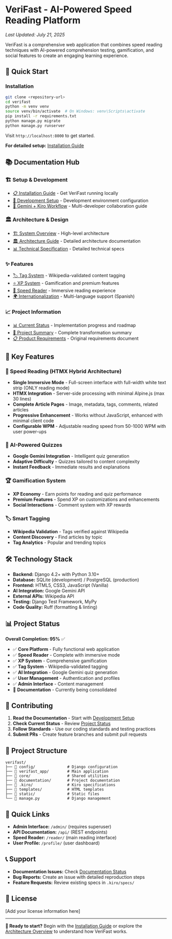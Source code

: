 # VeriFast - AI-Powered Speed Reading Platform

*Last Updated: July 21, 2025*

VeriFast is a comprehensive web application that combines speed reading techniques with AI-powered comprehension testing, gamification, and social features to create an engaging learning experience.

## 🚀 Quick Start

### Installation
```bash
git clone <repository-url>
cd verifast
python -m venv venv
source venv/bin/activate  # On Windows: venv\Scripts\activate
pip install -r requirements.txt
python manage.py migrate
python manage.py runserver
```

Visit `http://localhost:8000` to get started.

**For detailed setup:** [Installation Guide](documentation/setup/installation.md)

## 📚 Documentation Hub

### 🏗️ Setup & Development
- [📋 Installation Guide](documentation/setup/installation.md) - Get VeriFast running locally
- [🔧 Development Setup](documentation/setup/development.md) - Development environment configuration
- [🤖 Gemini + Kiro Workflow](GEMINI_KIRO_WORKFLOW.md) - Multi-developer collaboration guide

### 🏛️ Architecture & Design
- [🏗️ System Overview](documentation/architecture/overview.md) - High-level architecture
- [🏛️ Architecture Guide](documentation/PROJECT_ARCHITECTURE_GUIDE.md) - Detailed architecture documentation
- [📊 Technical Specification](documentation/Technical-Specification.md) - Detailed technical specs

### ✨ Features
- [🏷️ Tag System](documentation/features/tag-system.md) - Wikipedia-validated content tagging
- [⭐ XP System](documentation/features/xp-system.md) - Gamification and premium features
- [📖 Speed Reader](documentation/features/speed-reader.md) - Immersive reading experience
- [🌍 Internationalization](documentation/internationalization-implementation.md) - Multi-language support (Spanish)

### 📈 Project Information
- [📊 Current Status](documentation/PROJECT-STATUS.md) - Implementation progress and roadmap
- [🎉 Project Summary](documentation/FINAL_PROJECT_SUMMARY.md) - Complete transformation summary
- [📋 Product Requirements](documentation/VeriFast_PRD_v1.1_Django_EN.md) - Original requirements document

## 🎯 Key Features

### 📖 Speed Reading (HTMX Hybrid Architecture)
- **Single Immersive Mode** - Full-screen interface with full-width white text strip (ONLY reading mode)
- **HTMX Integration** - Server-side processing with minimal Alpine.js (max 30 lines)
- **Complete Article Pages** - Image, metadata, tags, comments, related articles
- **Progressive Enhancement** - Works without JavaScript, enhanced with minimal client code
- **Configurable WPM** - Adjustable reading speed from 50-1000 WPM with user power-ups

### 🤖 AI-Powered Quizzes
- **Google Gemini Integration** - Intelligent quiz generation
- **Adaptive Difficulty** - Quizzes tailored to content complexity
- **Instant Feedback** - Immediate results and explanations

### 🏆 Gamification System
- **XP Economy** - Earn points for reading and quiz performance
- **Premium Features** - Spend XP on customizations and enhancements
- **Social Interactions** - Comment system with XP rewards

### 🏷️ Smart Tagging
- **Wikipedia Validation** - Tags verified against Wikipedia
- **Content Discovery** - Find articles by topic
- **Tag Analytics** - Popular and trending topics

## 🛠️ Technology Stack

- **Backend:** Django 4.2+ with Python 3.10+
- **Database:** SQLite (development) / PostgreSQL (production)
- **Frontend:** HTML5, CSS3, JavaScript (Vanilla)
- **AI Integration:** Google Gemini API
- **External APIs:** Wikipedia API
- **Testing:** Django Test Framework, MyPy
- **Code Quality:** Ruff (formatting & linting)

## 📊 Project Status

**Overall Completion: 95%** ✅

- ✅ **Core Platform** - Fully functional web application
- ✅ **Speed Reader** - Complete with immersive mode
- ✅ **XP System** - Comprehensive gamification
- ✅ **Tag System** - Wikipedia-validated tagging
- ✅ **AI Integration** - Google Gemini quiz generation
- ✅ **User Management** - Authentication and profiles
- ✅ **Admin Interface** - Content management
- 🔄 **Documentation** - Currently being consolidated

## 🤝 Contributing

1. **Read the Documentation** - Start with [Development Setup](documentation/setup/development.md)
2. **Check Current Status** - Review [Project Status](documentation/PROJECT-STATUS.md)
3. **Follow Standards** - Use our coding standards and testing practices
4. **Submit PRs** - Create feature branches and submit pull requests

## 📁 Project Structure

```
verifast/
├── 📁 config/              # Django configuration
├── 📁 verifast_app/        # Main application
├── 📁 core/                # Shared utilities
├── 📁 documentation/       # Project documentation
├── 📁 .kiro/               # Kiro specifications
├── 📁 templates/           # HTML templates
├── 📁 static/              # Static files
└── 📄 manage.py            # Django management
```

## 🔗 Quick Links

- **Admin Interface:** `/admin/` (requires superuser)
- **API Documentation:** `/api/` (REST endpoints)
- **Speed Reader:** `/reader/` (main reading interface)
- **User Profile:** `/profile/` (user dashboard)

## 📞 Support

- **Documentation Issues:** Check [Documentation Status](documentation/PROJECT-STATUS.md)
- **Bug Reports:** Create an issue with detailed reproduction steps
- **Feature Requests:** Review existing specs in `.kiro/specs/`

## 📜 License

[Add your license information here]

---

**🎯 Ready to start?** Begin with the [Installation Guide](documentation/setup/installation.md) or explore the [Architecture Overview](documentation/architecture/overview.md) to understand how VeriFast works.